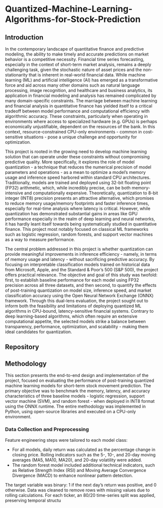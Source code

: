 # Quantized-Machine-Learning-Algorithms-for-Stock-Prediction

## Introduction
In the contemporary landscape of quantitative finance and
predictive modeling, the ability to make timely and accurate
predictions on market behavior is a competitive necessity.
Financial time series forecasting, especially in the context of
short-term market analysis, remains a deeply challenging task,
given the stochastic nature of asset prices and the non-
stationarity that is inherent in real-world financial data. While
machine learning (ML) and artificial intelligence (AI) has
emerged as a transformative force and aid across many other
domains such as natural language processing, image
recognition, and healthcare and business analytics, its
application in financial modeling and analysis has remained
complicated by many domain-specific constraints. The
marriage between machine learning and financial analysis in
quantitative finance has yielded itself to a critical tradeoff
between model performance and computational efficiency with
algorithmic accuracy. These constraints, particularly when
operating in environments where access to specialized
hardware (e.g. GPUs) is perhaps economically unjustifiable,
dependent on the resources of the bank. In this context,
resource-constrained CPU-only environments - common in
cost-sensitive situations - pose a unique challenge and
opportunity for optimization.

This project is rooted in the growing need to develop
machine learning solution that can operate under these
constraints without compromising predictive quality. More
specifically, it explores the role of model quantization - a
technique that reduces the numerical precision of model
parameters and operations - as a mean to optimize a model’s
memory usage and inference speed harbored within standard
CPU architectures. Traditionally, models are trained and
deployed using 32-bit floating point (FP32) arithmetic, which,
while incredibly precise, can be both memory-intensive and
computationally expensive. Theoretically, quantization to 8-bit
integer (INT8) precision presents an attractive alternative,
which promises to reduce memory usage/memory footprints
and faster inference times, especially for real-time analysis
where latency is critical. However, while quantization has
demonstrated substantial gains in areas like GPU performance
especially in the realm of deep learning and neural networks, it
has hardly leant itself towards being systematically studied in
quantitative finance. This project most notably focused on
classical ML frameworks such as logistic regression, random
forests, and support vector machines as a way to measure
performance.

The central problem addressed in this project is whether
quantization can provide meaningful improvements in
inference efficiency - namely, in terms of memory usage and
latency - without sacrificing predictive accuracy. By focusing
on interpretable classification models trained on historical data
from Microsoft, Apple, and the Standard & Poor’s 500 (S&P
500), the project offers practical relevance.
The objective and goal of this study was twofold: first, to
establish baseline performance for each model using FP32
precision across all three datasets, and then second, to quantify
the effects of post-training quantization on model size,
inference speed, and market classification accuracy using the
Open Neural Network Exchange (ONNX) framework.
Through this dual-lens evaluation, the project sought out to
inform both the feasibility and limitations of deploying
quantized ML algorithms in CPU-bound, latency-sensitive
financial systems. Contrary to deep learning-based algorithms,
which often require an extensive computational appetite, the
selected models strike a balance between transparency,
performance, optimization, and scalability - making them ideal
candidates for quantization.

## Repository

## Methodology 
This section presents the end-to-end design and
implementation of the project, focused on evaluating the
performance of post-training quantized machine learning
models for short-term stock movement prediction. The primary
objective was to benchmark the memory, latency, and accuracy
characteristics of three baseline models - logistic regression,
support vector machine (SVM), and random forest - when
deployed in INT8 format using the ONNX runtime. The entire
methodology was implemented in Python, using open-source
libraries and executed on a CPU-only environment.

### Data Collection and Preprocessing
Feature engineering steps were tailored to each model
class:

* For all models, daily return was calculated as the percentage change in closing price. Rolling indicators such as the 5-, 10-, and 20-day moving averages (MA5, MA10, MA20), and 20-day volatility were added.
* The random forest model included additional technical indicators, such as Relative Strength Index (RSI) and Moving Average Convergence Divergence (MACD) to enhance nonlinear pattern detection.

The target variable was binary: 1 if the next day’s return
was positive, and 0 otherwise. Data was cleaned to remove
rows with missing values due to rolling calculations. For each
ticker, an 80/20 time-series split was applied, preserving
temporal structu
